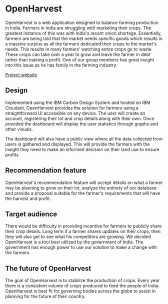# OpenHarvest

OpenHarvest is a web application designed to balance farming production in India. Farmers in India are struggling with marketing their crops. The greatest instance of this was with India's recent onion shortage. Essentially, farmers are being told that the market needs specific goods which results in a massive surplus as all the farmers dedicated their crops to the market's needs. This results in many farmers’ watching entire crops go to waste. These crops can take over a year to grow and leave the farmer in debt rather than making a profit. One of our group members has great insight into this issue as he has family in the farming industry.

[Project website](https://openharvest.net)

## Design

Implemented using the IBM Carbon Design System and hosted on IBM Cloudant, OpenHarvest provides the solution for farmers using a straightforward UI accessible on any device. The user will create an account, registering their lot and crop details along with their own. Once provided the dashboard will display the user statistics through graphs and other visuals.

The dashboard will also have a public view where all the data collected from users is gathered and displayed. This will provide the farmers with the insight they need to make an informed decision on their land use to ensure profits.

## Recommendation feature

OpenHarvest's recommendation feature will accept details on what a farmer may be planning to grow on their lot, analyze the entirety of our database and provide a proposal suitable for the farmer's requirements that will have the harvest and profit.

## Target audience

There would be difficulty in providing incentive for farmers to publicly share their crop details. Long term if a farmer shares updates on their crops, then they will also get to see what his competitors are growing. We decided OpenHarvest is a tool best utilized by the government of India. The government has enough power to use our solution to make a change with the farmers.

## The future of OpenHarvest

The goal of OpenHarvest is to stabilize the production of crops. Every year there is a consistent volume of crops produced to feed the people of India. OpenHarvest is best fit for governing bodies across the globe to assist in planning for the future of their country.
